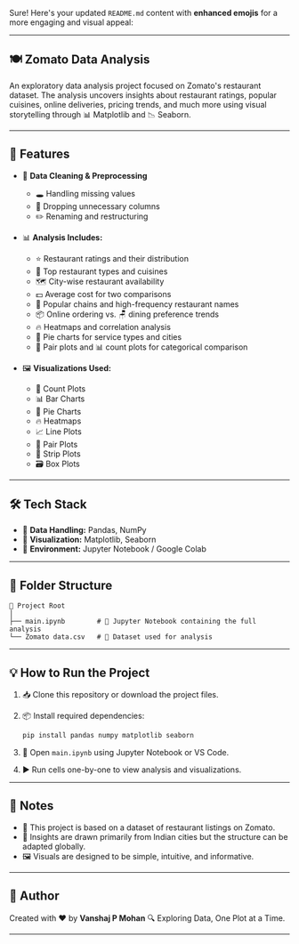 Sure! Here's your updated `README.md` content with **enhanced emojis** for a more engaging and visual appeal:

---

## 🍽️ Zomato Data Analysis

An exploratory data analysis project focused on Zomato's restaurant dataset. The analysis uncovers insights about restaurant ratings, popular cuisines, online deliveries, pricing trends, and much more using visual storytelling through 📊 Matplotlib and 📉 Seaborn.

---

## 🚀 Features

* 🧹 **Data Cleaning & Preprocessing**

  * 🕳️ Handling missing values
  * 🧻 Dropping unnecessary columns
  * ✏️ Renaming and restructuring

* 📊 **Analysis Includes:**

  * ⭐ Restaurant ratings and their distribution
  * 🍱 Top restaurant types and cuisines
  * 🗺️ City-wise restaurant availability
  * 💵 Average cost for two comparisons
  * 🏪 Popular chains and high-frequency restaurant names
  * 📦 Online ordering vs. 🪑 dining preference trends
  * 🔥 Heatmaps and correlation analysis
  * 🥧 Pie charts for service types and cities
  * 🧩 Pair plots and 📊 count plots for categorical comparison

* 🖼️ **Visualizations Used:**

  * 📏 Count Plots
  * 📊 Bar Charts
  * 🥧 Pie Charts
  * 🔥 Heatmaps
  * 📈 Line Plots
  * 🧩 Pair Plots
  * 🎯 Strip Plots
  * 🗃️ Box Plots

---

## 🛠 Tech Stack

* 🐼 **Data Handling:** Pandas, NumPy
* 🎨 **Visualization:** Matplotlib, Seaborn
* 🧪 **Environment:** Jupyter Notebook / Google Colab

---

## 📂 Folder Structure

```
📁 Project Root
│
├── main.ipynb        # 📓 Jupyter Notebook containing the full analysis
└── Zomato data.csv   # 📄 Dataset used for analysis
```

---

## 💡 How to Run the Project

1. 📥 Clone this repository or download the project files.
2. 📦 Install required dependencies:

   ```bash
   pip install pandas numpy matplotlib seaborn
   ```
3. 🧭 Open `main.ipynb` using Jupyter Notebook or VS Code.
4. ▶️ Run cells one-by-one to view analysis and visualizations.

---

## 📌 Notes

* 🧾 This project is based on a dataset of restaurant listings on Zomato.
* 🌆 Insights are drawn primarily from Indian cities but the structure can be adapted globally.
* 🖼️ Visuals are designed to be simple, intuitive, and informative.

---

## 👤 Author

Created with ❤️ by **Vanshaj P Mohan**
🔍 Exploring Data, One Plot at a Time.

---
